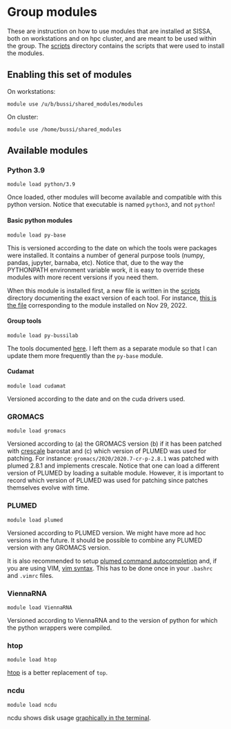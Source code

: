 # Group modules

These are instruction on how to use modules that are installed at SISSA, both on workstations and on hpc cluster, and are meant to be used within the group.
The [scripts](./scripts) directory contains the scripts that were used to install the modules.

## Enabling this set of modules

On workstations:
```
module use /u/b/bussi/shared_modules/modules
```

On cluster:
```
module use /home/bussi/shared_modules
```

## Available modules

### Python 3.9
```
module load python/3.9
```

Once loaded, other modules will become available and compatible with this python version.
Notice that executable is named `python3`, and not `python`!

#### Basic python modules
```
module load py-base
```
This is versioned according to the date on which the tools were packages were installed.
It contains a number of general purpose tools (numpy, pandas, jupyter, barnaba, etc).
Notice that, due to the way the PYTHONPATH environment variable work, it is easy to override
these modules with more recent versions if you need them.

When this module is installed first, a new file is written in the [scripts](./scripts) directory
documenting the exact version of each tool. For instance,
[this is the file](./scripts/py-base-2022.11.29-requirements.txt) corresponding to the module installed on Nov 29, 2022.

#### Group tools
```
module load py-bussilab
```
The tools documented [here](https://bussilab.github.io/doc-py-bussilab/bussilab/index.html).
I left them as a separate module so that I can update them more frequently than the `py-base`
module.

#### Cudamat
```
module load cudamat
```
Versioned according to the date and on the cuda drivers used.

### GROMACS
```
module load gromacs
```
Versioned according to (a) the GROMACS version (b) if it has been patched with [crescale](https://github.com/bussilab/crescale) barostat and (c) which version of PLUMED was used for patching. For instance: `gromacs/2020/2020.7-cr-p-2.8.1` was patched with plumed 2.8.1 and implements crescale. Notice that one can load a different version of PLUMED by loading a suitable module. However, it is important to record which version of PLUMED was used for patching since patches themselves evolve with time.

### PLUMED
```
module load plumed
```
Versioned according to PLUMED version. We might have more ad hoc versions in the future. It should be possible to combine any PLUMED version with any GROMACS version.

It is also recommended to setup [plumed command autocompletion](https://www.plumed.org/doc-v2.8/user-doc/html/_bash_autocompletion.html) and, if you are using VIM, [vim syntax](https://www.plumed.org/doc-v2.8/user-doc/html/_vim_syntax.html). This has to be done once in your `.bashrc` and `.vimrc` files.


### ViennaRNA
```
module load ViennaRNA
```
Versioned according to ViennaRNA and to the version of python for which the python wrappers were compiled.

### htop
```
module load htop
```
[htop](https://htop.dev/) is a better replacement of `top`.

### ncdu
```
module load ncdu
```
ncdu shows disk usage [graphically in the terminal](https://dev.yorhel.nl/ncdu/scr).
